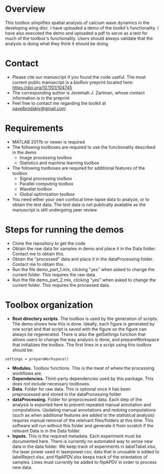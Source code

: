 # Overview
This toolbox simplifies spatial analysis of calcium wave dynamics in the developing wing disc. I have uploaded a demo of the toolkit's functionality. I have also executed the demo and uploaded a pdf to serve as a test for much of the toolbox's functionality. Users should always validate that the analysis is doing what they think it should be doing. 

# Contact
- Please cite our manuscript if you found the code useful. The most current public manuscript is a bioRxiv preprint located here: https://doi.org/10.1101/104745
- The corresponding author is Jeremiah J. Zartman, whose contact information is in the preprint
- Feel free to contact me regarding the toolkit at pavelbrodskiy@gmail.com

# Requirements
- MATLAB 2017b or newer is required
- The following toolboxes are required to use the functionality described in the demo
  - Image processing toolbox
  - Statistics and machine learning toolbox
- The following toolboxes are required for additional features of the toolbox
  - Signal processing toolbox
  - Parallel computing toolbox
  - Wavelet toolbox
  - Global optimization toolbox
- You need either your own confocal time-lapse data to analyze, or to obtain the test data. The test data is not publically available as the manuscript is still undergoing peer review.

# Steps for running the demos
- Clone the repository to get the code
- Obtain the raw data for samples in demo and place it in the Data folder. Contact me to obtain this.
- Obtain the "processed" data and place it in the dataProcessing folder. Contact me to obtain this.
- Run the file demo_part_1.mlx, clicking "yes" when asked to change the current folder. This requires the raw data.
- Run the file demo_part_2.mlx, clicking "yes" when asked to change the current folder. This requires the processed data.

# Toolbox organization
- **Root directory scripts.** The toolbox is used by the generation of scripts. The demo shows how this is done. Ideally, each figure is generated by one script and that script is saved with the figure so the figure can always be regenerated. There is also the getSettings function that allows users to change the way analysis is done, and prepareWorkspace that initializes the toolbox. The first lines in a script using this toolbox should be:
```
settings = prepareWorkspace()
```
- **Modules.** Toolbox functions. This is the meat of where the processing workflows are.
- **Dependencies.** Third-party dependencies used by this package. This does not include necessary toolboxes.
- **Data.** Folder for raw data. This is optional once it has been preprocessed and stored in the dataProcessing folder
- **dataProcessing.** Folder for preprocessed data. Each step of the analysis is exported here to prevent repeated manual annotation and computations. Updating manual annotations and redoing computations (such as when additional features are added to the statistical analysis) requires manual removal of the relelvant files/folders at this time. This software will run without this folder and generate it from scratch if the relevant Data is in the Data folder.
- **Inputs.** This is the required metadata. Each experiment must be documented here. There is currently no automated way to sense new data in the data folder. We keep track of experiments in labelTabel.xlsx, the laser power used in laserpower.csv, data that is unusable is added to labelReject.xlsx, and flipAPDV.xlsx keeps track of the orientation of samples. Lines must currently be added to flipAPDV in order to process new data.
